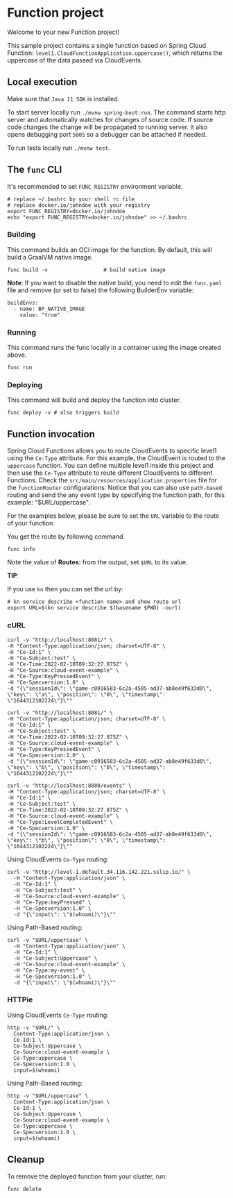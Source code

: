 # Function project

Welcome to your new Function project!

This sample project contains a single function based on Spring Cloud Function: `level1.CloudFunctionApplication.uppercase()`, which returns the uppercase of the data passed via CloudEvents.

## Local execution

Make sure that `Java 11 SDK` is installed.

To start server locally run `./mvnw spring-boot:run`.
The command starts http server and automatically watches for changes of source code.
If source code changes the change will be propagated to running server. It also opens debugging port `5005`
so a debugger can be attached if needed.

To run tests locally run `./mvnw test`.

## The `func` CLI

It's recommended to set `FUNC_REGISTRY` environment variable.

```shell script
# replace ~/.bashrc by your shell rc file
# replace docker.io/johndoe with your registry
export FUNC_REGISTRY=docker.io/johndoe
echo "export FUNC_REGISTRY=docker.io/johndoe" >> ~/.bashrc
```

### Building

This command builds an OCI image for the function. By default, this will build a GraalVM native image.

```shell script
func build -v                  # build native image
```

**Note**: If you want to disable the native build, you need to edit the `func.yaml` file and
remove (or set to false) the following BuilderEnv variable:
```
buildEnvs:
  - name: BP_NATIVE_IMAGE
    value: "true"
```


### Running

This command runs the func locally in a container
using the image created above.

```shell script
func run
```

### Deploying

This command will build and deploy the function into cluster.

```shell script
func deploy -v # also triggers build
```

## Function invocation

Spring Cloud Functions allows you to route CloudEvents to specific level1 using the `Ce-Type` attribute.
For this example, the CloudEvent is routed to the `uppercase` function. You can define multiple level1 inside this project
and then use the `Ce-Type` attribute to route different CloudEvents to different Functions.
Check the `src/main/resources/application.properties` file for the `functionRouter` configurations.
Notice that you can also use `path-based` routing and send the any event type by specifying the function path,
for this example: "$URL/uppercase".

For the examples below, please be sure to set the `URL` variable to the route of your function.

You get the route by following command.

```shell script
func info
```

Note the value of **Routes:** from the output, set `$URL` to its value.

__TIP__:

If you use `kn` then you can set the url by:

```shell script
# kn service describe <function name> and show route url
export URL=$(kn service describe $(basename $PWD) -ourl)
```

### cURL


```
curl -v "http://localhost:8081/" \
-H "Content-Type:application/json; charset=UTF-8" \
-H "Ce-Id:1" \
-H "Ce-Subject:test" \
-H "Ce-Time:2022-02-10T09:32:27.875Z" \
-H "Ce-Source:cloud-event-example" \
-H "Ce-Type:KeyPressedEvent" \
-H "Ce-Specversion:1.0" \
-d "{\"sessionId\": \"game-c0916583-6c2a-4505-ad37-ab8e49f633d0\", \"key\": \"a\", \"position\": \"0\", \"timestamp\": \"1644312102224\"}\""
```



```
curl -v "http://localhost:8081/" \
-H "Content-Type:application/json; charset=UTF-8" \
-H "Ce-Id:1" \
-H "Ce-Subject:test" \
-H "Ce-Time:2022-02-10T09:32:27.875Z" \
-H "Ce-Source:cloud-event-example" \
-H "Ce-Type:KeyPressedEvent" \
-H "Ce-Specversion:1.0" \
-d "{\"sessionId\": \"game-c0916583-6c2a-4505-ad37-ab8e49f633d0\", \"key\": \"b\", \"position\": \"0\", \"timestamp\": \"1644312102224\"}\""
```

```
curl -v "http://localhost:8080/events" \
-H "Content-Type:application/json; charset=UTF-8" \
-H "Ce-Id:1" \
-H "Ce-Subject:test" \
-H "Ce-Time:2022-02-10T09:32:27.875Z" \
-H "Ce-Source:cloud-event-example" \
-H "Ce-Type:LevelCompletedEvent" \
-H "Ce-Specversion:1.0" \
-d "{\"sessionId\": \"game-c0916583-6c2a-4505-ad37-ab8e49f633d0\", \"key\": \"b\", \"position\": \"0\", \"timestamp\": \"1644312102224\"}\""
```


Using CloudEvents `Ce-Type` routing:
```shell script
curl -v "http://level-1.default.34.116.142.221.sslip.io/" \
  -H "Content-Type:application/json" \
  -H "Ce-Id:1" \
  -H "Ce-Subject:test" \
  -H "Ce-Source:cloud-event-example" \
  -H "Ce-Type:keyPressed" \
  -H "Ce-Specversion:1.0" \
  -d "{\"input\": \"$(whoami)\"}\""
```

Using Path-Based routing:
```shell script
curl -v "$URL/uppercase" \
  -H "Content-Type:application/json" \
  -H "Ce-Id:1" \
  -H "Ce-Subject:Uppercase" \
  -H "Ce-Source:cloud-event-example" \
  -H "Ce-Type:my-event" \
  -H "Ce-Specversion:1.0" \
  -d "{\"input\": \"$(whoami)\"}\""
```

### HTTPie

Using CloudEvents `Ce-Type` routing:
```shell script
http -v "$URL/" \
  Content-Type:application/json \
  Ce-Id:1 \
  Ce-Subject:Uppercase \
  Ce-Source:cloud-event-example \
  Ce-Type:uppercase \
  Ce-Specversion:1.0 \
  input=$(whoami)
```

Using Path-Based routing:
```shell script
http -v "$URL/uppercase" \
  Content-Type:application/json \
  Ce-Id:1 \
  Ce-Subject:Uppercase \
  Ce-Source:cloud-event-example \
  Ce-Type:uppercase \
  Ce-Specversion:1.0 \
  input=$(whoami)
```

## Cleanup

To remove the deployed function from your cluster, run:

```shell
func delete
```
